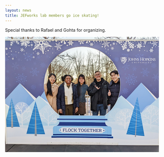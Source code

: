 ```yaml
---
layout: news
title: JEFworks lab members go ice skating!
---
```


Special thanks to Rafael and Gohta for organizing. 

<img src="/assets/news/ice_skating_2024.jpg">

